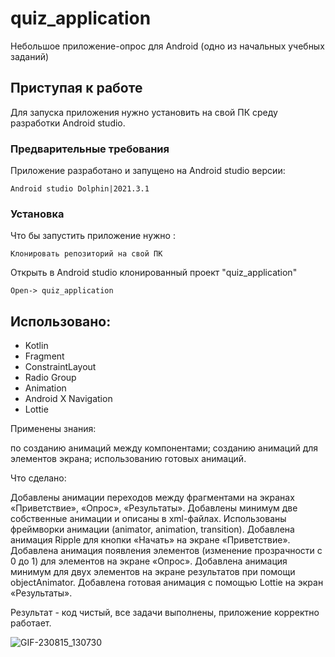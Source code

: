 # quiz_application

Небольшое приложение-опрос для Android (одно из начальных учебных заданий)

## Приступая к работе

Для запуска приложения нужно установить на свой ПК среду разработки Android studio. 
### Предварительные требования

Приложение разработано и запущено на Android studio версии:  

```
Android studio Dolphin|2021.3.1 
```

### Установка

Что бы запустить приложение нужно :

```
Клонировать репозиторий на свой ПК
```

Открыть в Android studio клонированный проект "quiz_application"

```
Open-> quiz_application
```

## Использовано: 

* Kotlin
* Fragment
* ConstraintLayout
* Radio Group
* Animation
* Android X Navigation
* Lottie

Применены знания:

по созданию анимаций между компонентами;
созданию анимаций для элементов экрана;
использованию готовых анимаций.

Что сделано:

Добавлены анимации переходов между фрагментами на экранах «Приветствие», «Опрос», «Результаты». Добавлены минимум две собственные анимации и описаны в xml-файлах. Использованы  фреймворки анимации (animator, animation, transition).
Добавлена анимация Ripple для кнопки «Начать» на экране «Приветствие».
Добавлена анимация появления элементов (изменение прозрачности с 0 до 1)  для  элементов на экране «Опрос».
Добавлена анимация минимум для двух элементов на экране результатов при помощи objectAnimator.
Добавлена готовая анимация с помощью Lottie на экран «Результаты».

Результат - код чистый, все задачи выполнены, приложение корректно работает. 

![GIF-230815_130730](https://github.com/AlexAAushev/quiz-application/assets/126689986/9d499d22-4be0-4d9c-8e6c-910a30dd2fbf)
